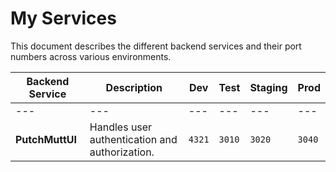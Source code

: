 # My Services

This document describes the different backend services and their port numbers across various environments.

| Backend Service | Description | Dev | Test | Staging | Prod |
|---|---|---|---|---|---|
|---|---|---|---|---|---|
| **PutchMuttUI** | Handles user authentication and authorization. | `4321` | `3010` | `3020` | `3040` |
